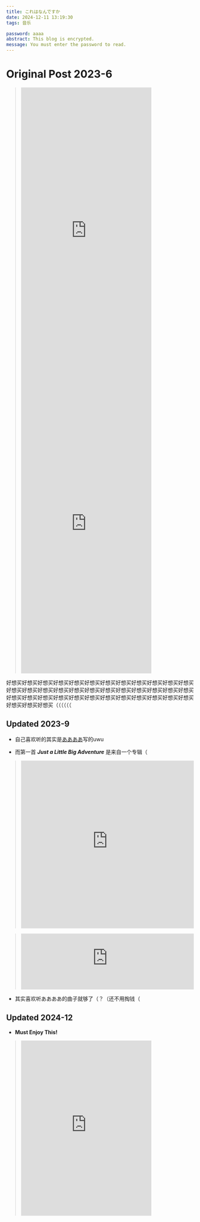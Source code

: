 ```yaml
---
title: これはなんですか
date: 2024-12-11 13:19:30
tags: 音乐

password: aaaa
abstract: This blog is encrypted.
message: You must enter the password to read.
---
```


# Original Post 2023-6

> <iframe style="border: 0; width: 350px; height: 786px;" src="https://bandcamp.com/EmbeddedPlayer/album=597965908/size=large/bgcol=ffffff/linkcol=63b2cc/transparent=true/" seamless><a href="https://1hzmusic.bandcamp.com/album/1hzgame-vol-2">1HzGame Vol.2 by 1HzMusic</a></iframe><iframe style="border: 0; width: 350px; height: 786px;" src="https://bandcamp.com/EmbeddedPlayer/album=1572000447/size=large/bgcol=ffffff/linkcol=63b2cc/transparent=true/" seamless><a href="https://1hzmusic.bandcamp.com/album/1hzgame-vol-1">1HzGame Vol.1 by 1HzMusic</a></iframe>

好想买好想买好想买好想买好想买好想买好想买好想买好想买好想买好想买好想买好想买好想买好想买好想买好想买好想买好想买好想买好想买好想买好想买好想买好想买好想买好想买好想买好想买好想买好想买好想买好想买好想买好想买好想买好想买好想买好想买（（（（（（



## Updated 2023-9

- 自己喜欢听的其实是[ああああ](https://music.apple.com/cn/artist/%E3%81%82%E3%81%82%E3%81%82%E3%81%82/951421785)写的uwu

- 而第一首 ***Just a Little Big Adventure*** 是来自一个专辑（

>    <iframe allow="autoplay *; encrypted-media *;" frameborder="0" height="450" style="width:100%;max-width:660px;overflow:hidden;background:transparent;" sandbox="allow-forms allow-popups allow-same-origin allow-scripts allow-storage-access-by-user-activation allow-top-navigation-by-user-activation" src="https://embed.music.apple.com/cn/album/hoshikake-sketchbook-vol-1/1681723810"></iframe>

>    <iframe allow="autoplay *; encrypted-media *;" frameborder="0" height="150" style="width:100%;max-width:660px;overflow:hidden;background:transparent;" sandbox="allow-forms allow-popups allow-same-origin allow-scripts allow-storage-access-by-user-activation allow-top-navigation-by-user-activation" src="https://embed.music.apple.com/cn/album/just-a-little-big-adventure/1681723810?i=1681723813"></iframe>

- 其实喜欢听ああああ的曲子就够了（？（还不用掏钱（

## Updated 2024-12

- **Must Enjoy This!**

> <iframe style="border: 0; width: 350px; height: 470px;" src="https://bandcamp.com/EmbeddedPlayer/album=1421259895/size=large/bgcol=ffffff/linkcol=0687f5/tracklist=false/transparent=true/" seamless><a href="https://yonkagor.bandcamp.com/album/linger-in-the-rain">Linger in the Rain by YonKaGor</a></iframe>